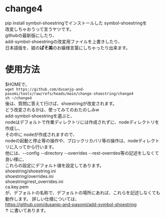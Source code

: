 # change4
pip install symbol-shoestringでインストールした symbol-shoestringを  
改変しちゃおうって言うヤツです。  
githubの最新版にしたり、  
add-symbol-shoestringの改変用ファイルを上書きしたり、  
日本語版を、娘の**ぱそ美**のお嬢様言葉にしちゃったり出来ます。  

# 使用方法
$HOMEで、  
`wget https://github.com/dusanjp-and-pasomi/tools/raw/refs/heads/main/change-shoestring/change4`  
`sh ~/change4`  
後は、質問に答えて行けば、shoestringが改変されます。  
どう改変されるかは、使ってみてのおたのしみw  
add-symbol-shoestringを選ぶと、  
nodeはデフォルトで作業ディレクトリには作成されずに、nodeディレクトリを作成し、  
その中に nodeが作成されますので、  
nodeの起動と停止等の操作や、ブロックリカバリ等の操作は、nodeディレクトリに入ってから行います。  
他には、--config --directory --overrides --rest-overrdes等の記述をしなくて良い様に、  
これらの設定にデフォルト値を設定してあります。  
shoestring/shoestring.ini  
shoestring/overrides.ini  
shoestring/rest_overrides.ini  
ca.key.pem  
が、デフォルトの名称で、デフォルトの場所にあれば、これらを記述しなくても動作します。 
詳しい仕様については、  
https://github.com/dusanjp-and-pasomi/add-symbol-shoestring  
↑ に書いてあります。  
 
